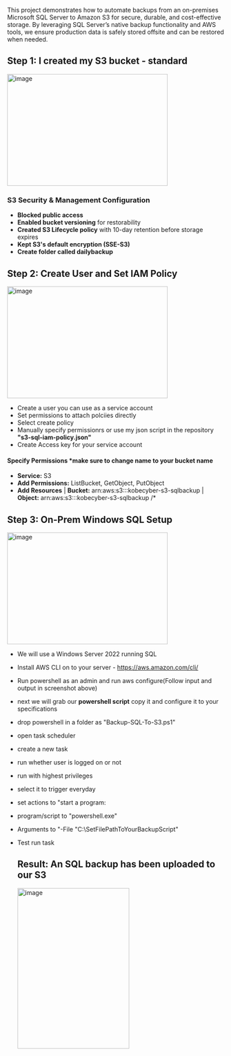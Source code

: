 This project demonstrates how to automate backups from an on-premises Microsoft SQL Server to Amazon S3 for secure, durable, and cost-effective storage. By leveraging SQL Server’s native backup functionality and AWS tools, we ensure production data is safely stored offsite and can be restored when needed.

## Step 1: I created my S3 bucket - standard                                                                   
<img width="372" height="259" alt="image" src="https://github.com/user-attachments/assets/ac15037c-4e4a-4e7f-81cf-1ea482a4b33f" />

### S3 Security & Management Configuration
- **Blocked public access**  
- **Enabled bucket versioning** for restorability  
- **Created S3 Lifecycle policy** with 10-day retention before storage expires  
- **Kept S3's default encryption (SSE-S3)**
- **Create folder called dailybackup**

## Step 2: Create User and Set IAM Policy

<img width="372" height="259" alt="image" src="https://github.com/user-attachments/assets/e17dbbcb-b0ee-4e8a-a0fd-76785a3845fd" />

- Create a user you can use as a service account
- Set permissions to attach polciies directly
- Select create policy
- Manually specify permissionrs or use my json script in the repository **"s3-sql-iam-policy.json"**
- Create Access key for your service account
 #### Specify Permissions ***make sure to change name to your bucket name**
- **Service:** S3
- **Add Permissions:** ListBucket, GetObject, PutObject
- **Add Resources** | **Bucket:** arn:aws:s3:::kobecyber-s3-sqlbackup | **Object:** arn:aws:s3:::kobecyber-s3-sqlbackup /*

## Step 3: On-Prem Windows SQL Setup

<img width="372" height="259" alt="image" src="https://github.com/user-attachments/assets/88911899-3f8b-4ace-9ad2-46afcee773e5" />

- We will use a Windows Server 2022 running SQL
- Install AWS CLI on to your server - https://aws.amazon.com/cli/
- Run powershell as an admin and run aws configure(Follow input and output in screenshot above)
- next we will grab our **powershell script** copy it and configure it to your specifications
- drop powershell in a folder as "Backup-SQL-To-S3.ps1"
- open task scheduler
- create a new task
- run whether user is logged on or not
- run with highest privileges
- select it to trigger everyday
- set actions to "start a program:
- program/script to "powershell.exe"
- Arguments to "-File "C:\SetFilePathToYourBackupScript"
- Test run task

  ## Result: An SQL backup has been uploaded to our S3
  

   <img width="259" height="372" alt="image" src="https://github.com/user-attachments/assets/fb00d063-1f2b-45dd-bc37-b1816d903cac" />

  



